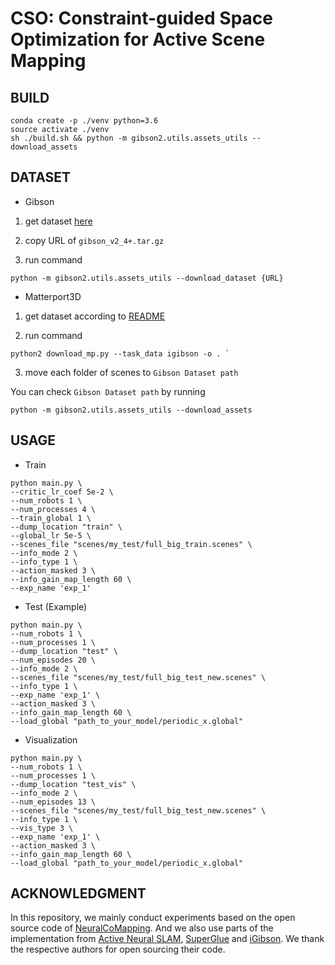 # CSO: Constraint-guided Space Optimization for Active Scene Mapping

## BUILD

```shell
conda create -p ./venv python=3.6
source activate ./venv
sh ./build.sh && python -m gibson2.utils.assets_utils --download_assets
```

## DATASET

+ Gibson

1. get dataset [here](https://forms.gle/36TW9uVpjrE1Mkf9A)

2. copy URL of `gibson_v2_4+.tar.gz`

3. run command

  ```shell
  python -m gibson2.utils.assets_utils --download_dataset {URL}
  ```


+ Matterport3D

1. get dataset according to [README](https://github.com/StanfordVL/GibsonEnv/blob/master/gibson/data/README.md)

2. run command

  ```shell
  python2 download_mp.py --task_data igibson -o . `
  ```

3. move each folder of scenes to `Gibson Dataset path`

  You can check `Gibson Dataset path` by running

  ```shell
  python -m gibson2.utils.assets_utils --download_assets
  ```


## USAGE

+ Train

```shell
python main.py \
--critic_lr_coef 5e-2 \
--num_robots 1 \
--num_processes 4 \
--train_global 1 \
--dump_location "train" \
--global_lr 5e-5 \
--scenes_file "scenes/my_test/full_big_train.scenes" \
--info_mode 2 \
--info_type 1 \
--action_masked 3 \
--info_gain_map_length 60 \
--exp_name 'exp_1'
```

+ Test (Example)

```shell
python main.py \
--num_robots 1 \
--num_processes 1 \
--dump_location "test" \
--num_episodes 20 \
--info_mode 2 \
--scenes_file "scenes/my_test/full_big_test_new.scenes" \
--info_type 1 \
--exp_name 'exp_1' \
--action_masked 3 \
--info_gain_map_length 60 \
--load_global "path_to_your_model/periodic_x.global"
```

+ Visualization

```shell
python main.py \
--num_robots 1 \
--num_processes 1 \
--dump_location "test_vis" \
--info_mode 2 \
--num_episodes 13 \
--scenes_file "scenes/my_test/full_big_test_new.scenes" \
--info_type 1 \
--vis_type 3 \
--exp_name 'exp_1' \
--action_masked 3 \
--info_gain_map_length 60 \
--load_global "path_to_your_model/periodic_x.global"
```

## ACKNOWLEDGMENT
In this repository, we mainly conduct experiments based on the open source code of [NeuralCoMapping](https://github.com/siyandong/NeuralCoMapping). And we also use parts of the implementation from [Active Neural SLAM](https://github.com/devendrachaplot/Neural-SLAM), [SuperGlue](https://github.com/HeatherJiaZG/SuperGlue-pytorch) and [iGibson](https://github.com/StanfordVL/iGibson). We thank the respective authors for open sourcing their code.





